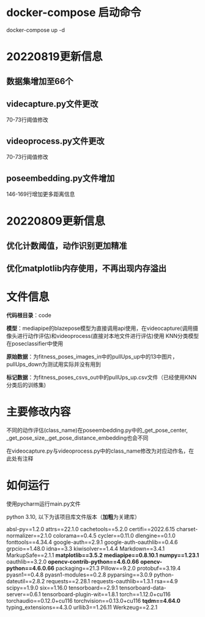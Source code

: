 # docker-compose 启动命令

docker-compose up -d


# 20220819更新信息

## 数据集增加至66个

## videcapture.py文件更改

70-73行阈值修改

## videoprocess.py文件更改

70-73行阈值修改

## poseembedding.py文件增加

146-169行增加更多距离信息

# 20220809更新信息

## 优化计数阈值，动作识别更加精准

## 优化matplotlib内存使用，不再出现内存溢出

# 文件信息

**代码根目录**：code

**模型**：mediapipe的blazepose模型为直接调用api使用，在videocapture(调用摄像头进行动作评估)和videoprocess(直接对本地文件进行评估)使用
KNN分类模型在poseclassifier中使用

**原始数据**：为fitness_poses_images_in中的pullUps_up中的13中图片，pullUps_down为测试用实际并没有用到

**标记数据**：为fitness_poses_csvs_out中的pullUps_up.csv文件（已经使用KNN分类后的训练集)

# 主要修改内容

不同的动作评估(class_name)在poseembedding.py中的_get_pose_center, _get_pose_size,_get_pose_distance_embedding也会不同

在videocapture.py与videoprocess.py中的class_name修改为对应动作名，在此处有注释

# 如何运行

使用pycharm运行main.py文件

python 3.10, 以下为该项目库文件版本（**加粗**为关建库）

absl-py==1.2.0
attrs==22.1.0
cachetools==5.2.0
certifi==2022.6.15
charset-normalizer==2.1.0
colorama==0.4.5
cycler==0.11.0
dlengine==0.1.0
fonttools==4.34.4
google-auth==2.9.1
google-auth-oauthlib==0.4.6
grpcio==1.48.0
idna==3.3
kiwisolver==1.4.4
Markdown==3.4.1
MarkupSafe==2.1.1
**matplotlib==3.5.2**
**mediapipe==0.8.10.1**
**numpy==1.23.1**
oauthlib==3.2.0
**opencv-contrib-python==4.6.0.66**
**opencv-python==4.6.0.66**
packaging==21.3
Pillow==9.2.0
protobuf==3.19.4
pyasn1==0.4.8
pyasn1-modules==0.2.8
pyparsing==3.0.9
python-dateutil==2.8.2
requests==2.28.1
requests-oauthlib==1.3.1
rsa==4.9
scipy==1.9.0
six==1.16.0
tensorboard==2.9.1
tensorboard-data-server==0.6.1
tensorboard-plugin-wit==1.8.1
torch==1.12.0+cu116
torchaudio==0.12.0+cu116
torchvision==0.13.0+cu116
**tqdm==4.64.0**
typing_extensions==4.3.0
urllib3==1.26.11
Werkzeug==2.2.1